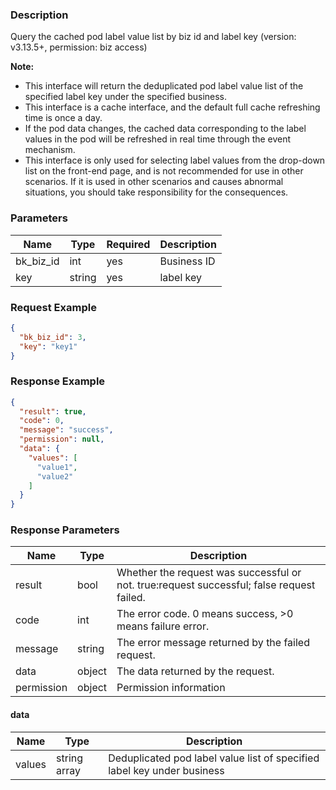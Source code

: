 ### Description

Query the cached pod label value list by biz id and label key (version: v3.13.5+, permission: biz access)

**Note:**
- This interface will return the deduplicated pod label value list of the specified label key under the specified business.
- This interface is a cache interface, and the default full cache refreshing time is once a day.
- If the pod data changes, the cached data corresponding to the label values in the pod will be refreshed in real time through the event mechanism.
- This interface is only used for selecting label values from the drop-down list on the front-end page, and is not recommended for use in other scenarios. If it is used in other scenarios and causes abnormal situations, you should take responsibility for the consequences.

### Parameters

| Name      | Type   | Required | Description |
|-----------|--------|----------|-------------|
| bk_biz_id | int    | yes      | Business ID |
| key       | string | yes      | label key   |

### Request Example

```json
{
  "bk_biz_id": 3,
  "key": "key1"
}
```

### Response Example

```json
{
  "result": true,
  "code": 0,
  "message": "success",
  "permission": null,
  "data": {
    "values": [
      "value1",
      "value2"
    ]
  }
}
```

### Response Parameters

| Name       | Type   | Description                                                                               |
|------------|--------|-------------------------------------------------------------------------------------------|
| result     | bool   | Whether the request was successful or not. true:request successful; false request failed. |
| code       | int    | The error code. 0 means success, >0 means failure error.                                  |
| message    | string | The error message returned by the failed request.                                         |
| data       | object | The data returned by the request.                                                         |
| permission | object | Permission information                                                                    |

#### data

| Name   | Type         | Description                                                             |
|--------|--------------|-------------------------------------------------------------------------|
| values | string array | Deduplicated pod label value list of specified label key under business |
